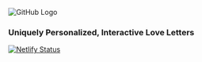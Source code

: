 ![GitHub Logo](https://user-images.githubusercontent.com/8952305/54508087-c6c36580-4901-11e9-96bc-d55be89ca05b.png)

### Uniquely Personalized, Interactive Love Letters

[![Netlify Status](https://api.netlify.com/api/v1/badges/ca8fe794-ab20-491b-a440-5c3569d4473b/deploy-status)](https://app.netlify.com/sites/quizzical-kalam-3147a7/deploys)
